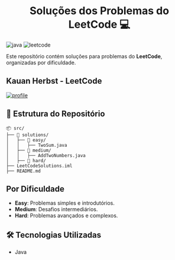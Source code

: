 [PROFILE_LEET_CODE__BADGE]: https://img.shields.io/badge/Visite_o_Perfil-000?style=for-the-badge&logo=code
[LEET_CODE__BADGE]: https://img.shields.io/badge/-LeetCode-FFA126?style=for-the-badge&logo=LeetCode&logoColor=black
[JAVA_BADGE]: https://img.shields.io/badge/java-%23ED8B10.svg?style=for-the-badge&logo=openjdk&logoColor=white

<h1 align="center" style="font-weight: bold;">Soluções dos Problemas do LeetCode 💻</h1>

![java][JAVA_BADGE]
![leetcode][LEET_CODE__BADGE]

Este repositório contém soluções para problemas do **LeetCode**, organizadas por dificuldade.

## Kauan Herbst - LeetCode
[![profile][PROFILE_LEET_CODE__BADGE]](https://leetcode.com/u/kauanherbst/)


## **📂 Estrutura do Repositório**

```
📦 src/
├── 📂 solutions/
│   ├── 📂 easy/
│   │   ├── TwoSum.java
│   ├── 📂 medium/
│   │   ├── AddTwoNumbers.java
│   ├── 📂 hard/
├── LeetCodeSolutions.iml
├── README.md
```


## **Por Dificuldade**
- **Easy**: Problemas simples e introdutórios.
- **Medium**: Desafios intermediários.
- **Hard**: Problemas avançados e complexos.

## **🛠️ Tecnologias Utilizadas**
- Java